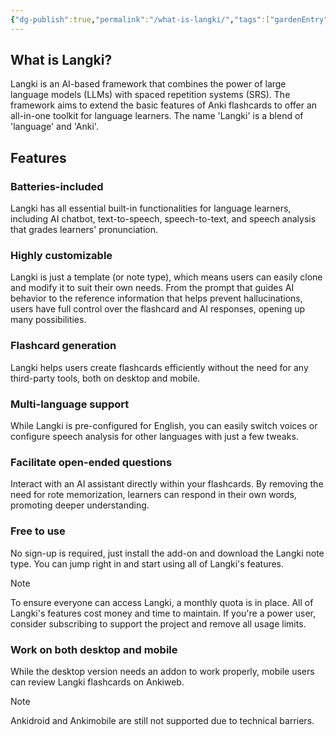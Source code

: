 ```yaml
---
{"dg-publish":true,"permalink":"/what-is-langki/","tags":["gardenEntry"],"noteIcon":""}
---
```


## What is Langki?

Langki is an AI-based framework that combines the power of large language models (LLMs) with spaced repetition systems (SRS). The framework aims to extend the basic features of Anki flashcards to offer an all-in-one toolkit for language learners. The name 'Langki' is a blend of 'language' and 'Anki'.

## Features

### Batteries-included

Langki has all essential built-in functionalities for language learners, including AI chatbot, text-to-speech, speech-to-text, and speech analysis that grades learners' pronunciation.

### Highly customizable

Langki is just a template (or note type), which means users can easily clone and modify it to suit their own needs. From the prompt that guides AI behavior to the reference information that helps prevent hallucinations, users have full control over the flashcard and AI responses, opening up many possibilities.

### Flashcard generation

Langki helps users create flashcards efficiently without the need for any third-party tools, both on desktop and mobile.

### Multi-language support

While Langki is pre-configured for English, you can easily switch voices or configure speech analysis for other languages with just a few tweaks.

### Facilitate open-ended questions

Interact with an AI assistant directly within your flashcards. By removing the need for rote memorization, learners can respond in their own words, promoting deeper understanding.

### Free to use

No sign-up is required, just install the add-on and download the Langki note type. You can jump right in and start using all of Langki's features.

> [!Note]
> To ensure everyone can access Langki, a monthly quota is in place. All of Langki's features cost money and time to maintain. If you're a power user, consider subscribing to support the project and remove all usage limits.

### Work on both desktop and mobile

While the desktop version needs an addon to work properly, mobile users can review Langki flashcards on Ankiweb. 

> [!Note]
> Ankidroid and Ankimobile are still not supported due to technical barriers.
